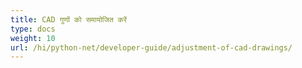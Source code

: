 ```yaml
---
title: CAD गुणों को समायोजित करें
type: docs
weight: 10
url: /hi/python-net/developer-guide/adjustment-of-cad-drawings/
---
```

